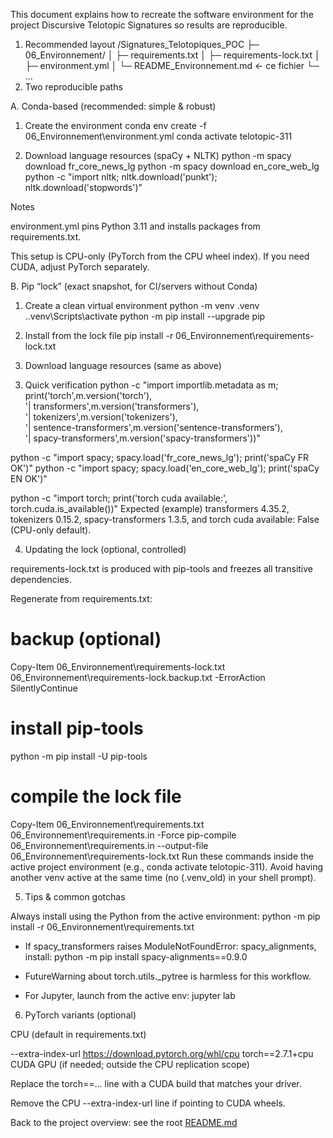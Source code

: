 This document explains how to recreate the software environment for the project Discursive Telotopic Signatures so results are reproducible.

1) Recommended layout
/Signatures_Telotopiques_POC
├─ 06_Environnement/
│  ├─ requirements.txt
│  ├─ requirements-lock.txt
│  ├─ environment.yml
│  └─ README_Environnement.md   ← ce fichier
└─ ...
2) Two reproducible paths

A. Conda-based (recommended: simple & robust)

1) Create the environment
    conda env create -f 06_Environnement\environment.yml
    conda activate telotopic-311

2) Download language resources (spaCy + NLTK)
    python -m spacy download fr_core_news_lg
    python -m spacy download en_core_web_lg
    python -c "import nltk; nltk.download('punkt'); nltk.download('stopwords')"

Notes

environment.yml pins Python 3.11 and installs packages from requirements.txt.

This setup is CPU-only (PyTorch from the CPU wheel index). If you need CUDA, adjust PyTorch separately.

B. Pip “lock” (exact snapshot, for CI/servers without Conda)

1. Create a clean virtual environment
python -m venv .venv
.\.venv\Scripts\activate
python -m pip install --upgrade pip

2. Install from the lock file
pip install -r 06_Environnement\requirements-lock.txt

3. Download language resources (same as above)

3) Quick verification
python -c "import importlib.metadata as m; \
print('torch',m.version('torch'), \
'| transformers',m.version('transformers'), \
'| tokenizers',m.version('tokenizers'), \
'| sentence-transformers',m.version('sentence-transformers'), \
'| spacy-transformers',m.version('spacy-transformers'))"

python -c "import spacy; spacy.load('fr_core_news_lg'); print('spaCy FR OK')"
python -c "import spacy; spacy.load('en_core_web_lg'); print('spaCy EN OK')"

python -c "import torch; print('torch cuda available:', torch.cuda.is_available())"
Expected (example)
transformers 4.35.2, tokenizers 0.15.2, spacy-transformers 1.3.5, and torch cuda available: False (CPU-only default).

4) Updating the lock (optional, controlled)

requirements-lock.txt is produced with pip-tools and freezes all transitive dependencies.

Regenerate from requirements.txt:
# backup (optional)
Copy-Item 06_Environnement\requirements-lock.txt 06_Environnement\requirements-lock.backup.txt -ErrorAction SilentlyContinue

# install pip-tools
python -m pip install -U pip-tools

# compile the lock file
Copy-Item 06_Environnement\requirements.txt 06_Environnement\requirements.in -Force
pip-compile 06_Environnement\requirements.in --output-file 06_Environnement\requirements-lock.txt
Run these commands inside the active project environment (e.g., conda activate telotopic-311).
Avoid having another venv active at the same time (no (.venv_old) in your shell prompt).

5) Tips & common gotchas

Always install using the Python from the active environment:
python -m pip install -r 06_Environnement\requirements.txt
* If spacy_transformers raises ModuleNotFoundError: spacy_alignments, install:
python -m pip install spacy-alignments==0.9.0
* FutureWarning about torch.utils._pytree is harmless for this workflow.

* For Jupyter, launch from the active env:
jupyter lab

6) PyTorch variants (optional)

CPU (default in requirements.txt)

--extra-index-url https://download.pytorch.org/whl/cpu
torch==2.7.1+cpu
CUDA GPU (if needed; outside the CPU replication scope)

Replace the torch==... line with a CUDA build that matches your driver.

Remove the CPU --extra-index-url line if pointing to CUDA wheels.

Back to the project overview: see the root [README.md](../README.md)